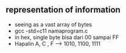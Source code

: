 ## representation of information
- seeing as a vast array of bytes
- gcc -std=c11 namaprogram.c
- in hex, single byte bisa dari 00 sampai FF
- Hapalin A, C , F --> 1010, 1100, 1111
